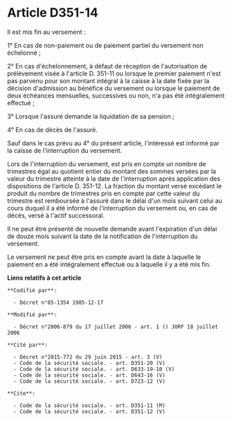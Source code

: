 # Article D351-14

Il est mis fin au versement :

1° En cas de non-paiement ou de paiement partiel du versement non échelonné ;

2° En cas d'échelonnement, à défaut de réception de l'autorisation de prélèvement visée à l'article D. 351-11 ou lorsque le
premier paiement n'est pas parvenu pour son montant intégral à la caisse à la date fixée par la décision d'admission au
bénéfice du versement ou lorsque le paiement de deux échéances mensuelles, successives ou non, n'a pas été intégralement
effectué ;

3° Lorsque l'assuré demande la liquidation de sa pension ;

4° En cas de décès de l'assuré.

Sauf dans le cas prévu au 4° du présent article, l'intéressé est informé par la caisse de l'interruption du versement.

Lors de l'interruption du versement, est pris en compte un nombre de trimestres égal au quotient entier du montant des sommes
versées par la valeur du trimestre atteinte à la date de l'interruption après application des dispositions de l'article D.
351-12. La fraction du montant versé excédant le produit du nombre de trimestres pris en compte par cette valeur du trimestre
est remboursée à l'assuré dans le délai d'un mois suivant celui au cours duquel il a été informé de l'interruption du
versement ou, en cas de décès, versé à l'actif successoral.

Il ne peut être présenté de nouvelle demande avant l'expiration d'un délai de douze mois suivant la date de la notification
de l'interruption du versement.

Le versement ne peut être pris en compte avant la date à laquelle le paiement en a été intégralement effectué ou à laquelle
il y a été mis fin.

**Liens relatifs à cet article**

	**Codifié par**:

	  - Décret n°85-1354 1985-12-17

	**Modifié par**:

	  - Décret n°2006-879 du 17 juillet 2006 - art. 1 () JORF 18 juillet 2006

	**Cité par**:

	  - Décret n°2015-772 du 29 juin 2015 - art. 3 (V)
	  - Code de la sécurité sociale. - art. D351-20 (V)
	  - Code de la sécurité sociale. - art. D633-19-10 (V)
	  - Code de la sécurité sociale. - art. D643-16 (V)
	  - Code de la sécurité sociale. - art. D723-12 (V)

	**Cite**:

	  - Code de la sécurité sociale. - art. D351-11 (M)
	  - Code de la sécurité sociale. - art. D351-12 (V)
